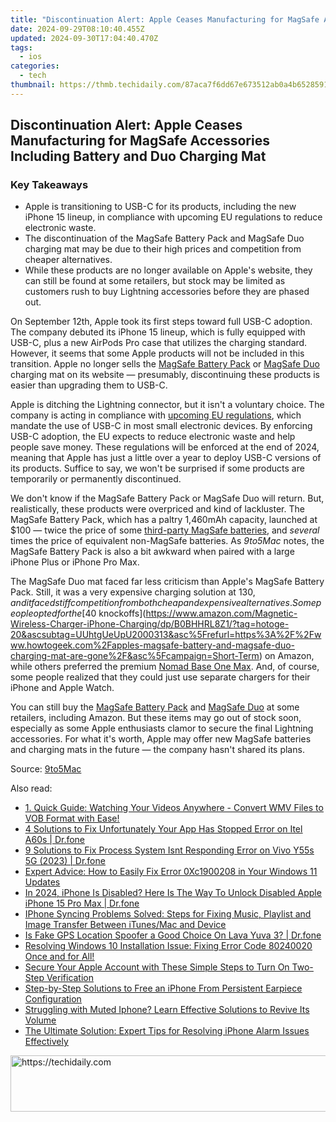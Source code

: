 ```yaml
---
title: "Discontinuation Alert: Apple Ceases Manufacturing for MagSafe Accessories Including Battery and Duo Charging Mat"
date: 2024-09-29T08:10:40.455Z
updated: 2024-09-30T17:04:40.470Z
tags:
  - ios
categories:
  - tech
thumbnail: https://thmb.techidaily.com/87aca7f6dd67e673512ab0a4b65285915e96bdcd3ec0b101bd85e568d66096bf.jpg
---
```


## Discontinuation Alert: Apple Ceases Manufacturing for MagSafe Accessories Including Battery and Duo Charging Mat

### Key Takeaways

* Apple is transitioning to USB-C for its products, including the new iPhone 15 lineup, in compliance with upcoming EU regulations to reduce electronic waste.
* The discontinuation of the MagSafe Battery Pack and MagSafe Duo charging mat may be due to their high prices and competition from cheaper alternatives.
* While these products are no longer available on Apple's website, they can still be found at some retailers, but stock may be limited as customers rush to buy Lightning accessories before they are phased out.

 On September 12th, Apple took its first steps toward full USB-C adoption. The company debuted its iPhone 15 lineup, which is fully equipped with USB-C, plus a new AirPods Pro case that utilizes the charging standard. However, it seems that some Apple products will not be included in this transition. Apple no longer sells the [MagSafe Battery Pack](https://extra-tips.techidaily.com/new-avoid-complexity-top-5-free-tools-for-effortless-gif-to-video-transformation/) or [MagSafe Duo](https://www.amazon.com/Apple-MHXF3AM-A-MagSafe-Charger/dp/B08MWR2NXZ/?tag=hotoge-20&ascsubtag=UUhtgUeUpU2000313&asc%5Frefurl=https%3A%2F%2Fwww.howtogeek.com%2Fapples-magsafe-battery-and-magsafe-duo-charging-mat-are-gone%2F&asc%5Fcampaign=Short-Term) charging mat on its website — presumably, discontinuing these products is easier than upgrading them to USB-C.

 Apple is ditching the Lightning connector, but it isn't a voluntary choice. The company is acting in compliance with [upcoming EU regulations](https://tech-recovery.techidaily.com/step-by-step-tips-on-how-to-get-your-playstation-5-controller-to-charge-properly-again/), which mandate the use of USB-C in most small electronic devices. By enforcing USB-C adoption, the EU expects to reduce electronic waste and help people save money. These regulations will be enforced at the end of 2024, meaning that Apple has just a little over a year to deploy USB-C versions of its products. Suffice to say, we won't be surprised if some products are temporarily or permanently discontinued.

 We don't know if the MagSafe Battery Pack or MagSafe Duo will return. But, realistically, these products were overpriced and kind of lackluster. The MagSafe Battery Pack, which has a paltry 1,460mAh capacity, launched at $100 — twice the price of some [third-party MagSafe batteries](https://screen-sharing-recording.techidaily.com/updated-pinnacle-7-action-shooter-games/), and _several_ times the price of equivalent non-MagSafe batteries. As _9to5Mac_ notes, the MagSafe Battery Pack is also a bit awkward when paired with a large iPhone Plus or iPhone Pro Max.

 The MagSafe Duo mat faced far less criticism than Apple's MagSafe Battery Pack. Still, it was a very expensive charging solution at $130, and it faced stiff competition from both cheap and expensive alternatives. Some people opted for the [$40 knockoffs](https://www.amazon.com/Magnetic-Wireless-Charger-iPhone-Charging/dp/B0BHHRL8Z1/?tag=hotoge-20&ascsubtag=UUhtgUeUpU2000313&asc%5Frefurl=https%3A%2F%2Fwww.howtogeek.com%2Fapples-magsafe-battery-and-magsafe-duo-charging-mat-are-gone%2F&asc%5Fcampaign=Short-Term) on Amazon, while others preferred the premium [Nomad Base One Max](https://fox-helps.techidaily.com/updated-in-2024-reviewing-ion-air-pro-3-capturing-life-in-high-definition/). And, of course, some people realized that they could just use separate chargers for their iPhone and Apple Watch.

 You can still buy the [MagSafe Battery Pack](https://www.amazon.com/Apple-MJWY3AM-A-MagSafe-Battery/dp/B099BWY7WT/?tag=hotoge-20&ascsubtag=UUhtgUeUpU2000313&asc%5Frefurl=https%3A%2F%2Fwww.howtogeek.com%2Fapples-magsafe-battery-and-magsafe-duo-charging-mat-are-gone%2F&asc%5Fcampaign=Short-Term) and [MagSafe Duo](http://www.amazon.com/Apple-MHXF3AM-A-MagSafe-Charger/dp/B08MWR2NXZ/?tag=hotoge-20&ascsubtag=UUhtgUeUpU2000313&asc%5Frefurl=https%3A%2F%2Fwww.howtogeek.com%2Fapples-magsafe-battery-and-magsafe-duo-charging-mat-are-gone%2F&asc%5Fcampaign=Short-Term) at some retailers, including Amazon. But these items may go out of stock soon, especially as some Apple enthusiasts clamor to secure the final Lightning accessories. For what it's worth, Apple may offer new MagSafe batteries and charging mats in the future — the company hasn't shared its plans.

 Source: [9to5Mac](https://9to5mac.com/2023/09/12/apple-stops-selling-magsafe-battery-pack-magsafe-duo/)

<ins class="adsbygoogle"
     style="display:block"
     data-ad-format="autorelaxed"
     data-ad-client="ca-pub-7571918770474297"
     data-ad-slot="1223367746"></ins>

<ins class="adsbygoogle"
     style="display:block"
     data-ad-client="ca-pub-7571918770474297"
     data-ad-slot="8358498916"
     data-ad-format="auto"
     data-full-width-responsive="true"></ins>

<span class="atpl-alsoreadstyle">Also read:</span>
<div><ul>
<li><a href="https://solve-manuals.techidaily.com/1-quick-guide-watching-your-videos-anywhere-convert-wmv-files-to-vob-format-with-ease/"><u>1. Quick Guide: Watching Your Videos Anywhere - Convert WMV Files to VOB Format with Ease!</u></a></li>
<li><a href="https://howto.techidaily.com/4-solutions-to-fix-unfortunately-your-app-has-stopped-error-on-itel-a60s-drfone-by-drfone-fix-android-problems-fix-android-problems/"><u>4 Solutions to Fix Unfortunately Your App Has Stopped Error on Itel A60s | Dr.fone</u></a></li>
<li><a href="https://howto.techidaily.com/9-solutions-to-fix-process-system-isnt-responding-error-on-vivo-y55s-5g-2023-drfone-by-drfone-fix-android-problems-fix-android-problems/"><u>9 Solutions to Fix Process System Isnt Responding Error on Vivo Y55s 5G (2023) | Dr.fone</u></a></li>
<li><a href="https://common-error.techidaily.com/expert-advice-how-to-easily-fix-error-0xc1900208-in-your-windows-11-updates/"><u>Expert Advice: How to Easily Fix Error 0Xc1900208 in Your Windows 11 Updates</u></a></li>
<li><a href="https://iphone-unlock.techidaily.com/in-2024-iphone-is-disabled-here-is-the-way-to-unlock-disabled-apple-iphone-15-pro-max-drfone-by-drfone-ios/"><u>In 2024, iPhone Is Disabled? Here Is The Way To Unlock Disabled Apple iPhone 15 Pro Max | Dr.fone</u></a></li>
<li><a href="https://os-tips.techidaily.com/iphone-syncing-problems-solved-steps-for-fixing-music-playlist-and-image-transfer-between-itunesmac-and-device/"><u>IPhone Syncing Problems Solved: Steps for Fixing Music, Playlist and Image Transfer Between iTunes/Mac and Device</u></a></li>
<li><a href="https://phone-solutions.techidaily.com/is-fake-gps-location-spoofer-a-good-choice-on-lava-yuva-3-drfone-by-drfone-virtual-android/"><u>Is Fake GPS Location Spoofer a Good Choice On Lava Yuva 3? | Dr.fone</u></a></li>
<li><a href="https://win-howtos.techidaily.com/1723208649201-resolving-windows-10-installation-issue-fixing-error-code-80240020-once-and-for-all/"><u>Resolving Windows 10 Installation Issue: Fixing Error Code 80240020 Once and for All!</u></a></li>
<li><a href="https://os-tips.techidaily.com/secure-your-apple-account-with-these-simple-steps-to-turn-on-two-step-verification/"><u>Secure Your Apple Account with These Simple Steps to Turn On Two-Step Verification</u></a></li>
<li><a href="https://os-tips.techidaily.com/step-by-step-solutions-to-free-an-iphone-from-persistent-earpiece-configuration/"><u>Step-by-Step Solutions to Free an iPhone From Persistent Earpiece Configuration</u></a></li>
<li><a href="https://os-tips.techidaily.com/struggling-with-muted-iphone-learn-effective-solutions-to-revive-its-volume/"><u>Struggling with Muted Iphone? Learn Effective Solutions to Revive Its Volume</u></a></li>
<li><a href="https://os-tips.techidaily.com/the-ultimate-solution-expert-tips-for-resolving-iphone-alarm-issues-effectively/"><u>The Ultimate Solution: Expert Tips for Resolving iPhone Alarm Issues Effectively</u></a></li>
</ul></div>

<!-- affiliate ads begin -->
<a href="https://appsumo.8odi.net/c/5597632/2049364/7443" target="_top" id="2049364">
  <img src="//a.impactradius-go.com/display-ad/7443-2049364" border="0" alt="https://techidaily.com" width="728" height="90"/>
</a>
<img height="0" width="0" src="https://appsumo.8odi.net/i/5597632/2049364/7443" style="position:absolute;visibility:hidden;" border="0" />
<!-- affiliate ads end -->

